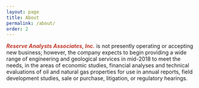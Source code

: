 ```yaml
---
layout: page
title: About
permalink: /about/
order: 2
---
```

<span style="color:#c0392b">**_Reserve Analysts Associates, Inc._**</span> is not presently operating or accepting new business; however, the company expects to begin providing a wide range of engineering and geological services in mid-2018 to meet the needs, in the areas of economic studies, financial analyses and technical evaluations of oil and natural gas properties for use in annual reports, field development studies, sale or purchase, litigation, or regulatory hearings.

<!-- has plans to provide a wide range of engineering and geological services to meet the needs of the energy industry, in the areas of economic studies, financial analyses and technical evaluations of oil and natrual gas properties for use in annual reports, field development studies, sale or purchase, litigation or regulatory hearings. -->

<!-- * **_Certification of Reserves for Public Corporations in the U.S. and Foreign Countries;_** Preparation of Engineering Reports for Financial Requirements and Reserve Base Lending Considerations  -->

<!-- * Preparation of **_Competent Person’s Report_** (CPR) detailing the asset potential for filing with an Offering Memorandum for a company making an Initial Public Offering on a listed stock exchange -->

<!-- * **_Asset Value Determinations,_** Economic Analysis of Reserves and Fair Market Value Studies for Asset Transfers & Estate Valuations  -->

<!-- * **_Assessment of Non-Proved Reserve Potential_** including determination of **_Probable and Possible Reserve Potential and Resource Play_** analysis including economic analysis and determination of measurable economic parameters, encompassing 1P, 2P, 3P and 4P presentations -->

<!-- * **_Risk Assessment and Portfolio Management including assessment of Reserves, Risk Analysis_** of oil and gas exploration and development properties and **_Evaluation of Corporate Strategies_**  -->

<!-- * **_Acquisition Analysis_** including complete Engineering and Geological review, Developed and Undeveloped Potential, Economic Analysis, Preparation of Bids and Participation in Due Diligence Process  -->

<!-- * **Sales Package Preparation** including complete Engineering and Geological analysis of all Developed and Undeveloped Potential. Categorization of Reserves, Economic Analysis and Engineering Report, Preparation and Participation in Data Room  -->

<!-- * **Field Development Studies** including Integration of Geological and Geophysical Data, Maximizing Primary Depletion Development, Secondary Recovery Design and Analysis, Reservoir Simulation Studies and Incremental Economic Analysis  -->

<!-- * **_Natural Gas Deliverability Studies_** including Feasibility Studies & Reviews of Subsurface Natural Gas Storage Projects  -->

<!-- * **_Geological & Depositional Studies_** related to Exploration Programs and Field Development Studies including petrophysical analysis, reservoir characterization and depositional models -->

<!-- * **_Expert Witness Testimony and Litigation Support_** in Local, State and Federal Courts and Testimony in State & Federal Regulatory Hearings  -->

